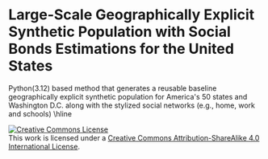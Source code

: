 # Large-Scale Geographically Explicit Synthetic Population with Social Bonds Estimations for the United States
Python(3.12) based method that generates a reusable baseline geographically explicit synthetic population for America's 50 states and Washington D.C. along with the stylized social networks (e.g., home, work and schools)
\hline


<a rel="license" href="[http://creativecommons.org/licenses/by-sa/4.0](https://creativecommons.org/licenses/by-sa/4.0/)/"><img alt="Creative Commons
License" style="border-width:0" src="https://i.creativecommons.org/l/by-sa/4.0/88x31.png" /></a><br
/>This work is licensed under a <a rel="license"
href="http://creativecommons.org/licenses/by-sa/4.0/">Creative Commons Attribution-ShareAlike 4.0
International License</a>.
